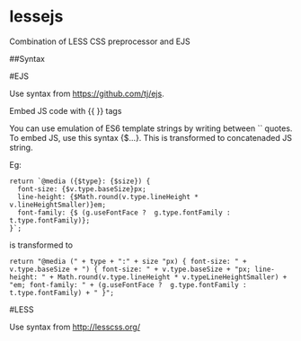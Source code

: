 # lessejs
Combination of LESS CSS preprocessor and EJS

##Syntax

#EJS

Use syntax from https://github.com/tj/ejs.

Embed JS code with {{ }} tags

You can use emulation of ES6 template strings by writing between `` quotes.
To embed JS, use this syntax {$...}. This is transformed to concatenaded JS string.

Eg:

``` JS
return `@media ({$type}: {$size}) { 
  font-size: {$v.type.baseSize}px;
  line-height: {$Math.round(v.type.lineHeight * v.lineHeightSmaller)}em;
  font-family: {$ (g.useFontFace ?  g.type.fontFamily : t.type.fontFamily)};
}`;
```

is transformed to

```JS
return "@media (" + type + ":" + size "px) { font-size: " + v.type.baseSize + ") { font-size: " + v.type.baseSize + "px; line-height: " + Math.round(v.type.lineHeight * v.typeLineHeightSmaller) + "em; font-family: " + (g.useFontFace ?  g.type.fontFamily : t.type.fontFamily) + " }";
```

#LESS

Use syntax from http://lesscss.org/
